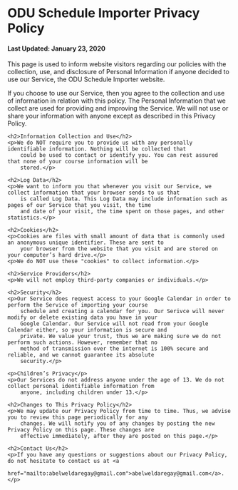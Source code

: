 <!doctype html>
<html lang="en">
<head>
    <meta charset="utf-8">
    <title>Privacy Policy | ODU Schedule Importer</title>
    <meta name="description" content="Privacy Policy | ODU Schedule Importer">
    <meta name="author" content="Timothy Chen">
    <meta name="viewport" content="width=device-width,initial-scale=1.0">
    <meta property="og:title" content="Privacy Policy | ODU Google Calendar Schedule Importer" />
    <meta name="google-site-verification" content="qCLq3eBWMKtXR0nIM-DtGWWIikNR6tl238Pghv0pp6E" />
</head>

<body>
    <h1>ODU Schedule Importer Privacy Policy</h1>
    <h4>Last Updated: January 23, 2020</h4>
    <p>This page is used to inform website visitors regarding our policies with the collection, use, and disclosure of
        Personal Information if anyone decided to use our Service, the ODU Schedule Importer website.</p>
    <p>If you choose to use our Service, then you agree to the collection and use of information in relation with this
        policy. The Personal Information that we collect are used for providing and improving the Service. We will not use
        or share your information with anyone except as described in this Privacy Policy.</p>

    <h2>Information Collection and Use</h2>
    <p>We do NOT require you to provide us with any personally identifiable information. Nothing will be collected that
        could be used to contact or identify you. You can rest assured that none of your course information will be
        stored.</p>

    <h2>Log Data</h2>
    <p>We want to inform you that whenever you visit our Service, we collect information that your browser sends to us that
        is called Log Data. This Log Data may include information such as pages of our Service that you visit, the time
        and date of your visit, the time spent on those pages, and other statistics.</p>

    <h2>Cookies</h2>
    <p>Cookies are files with small amount of data that is commonly used an anonymous unique identifier. These are sent to
        your browser from the website that you visit and are stored on your computer’s hard drive.</p>
    <p>We do NOT use these "cookies" to collect information.</p>

    <h2>Service Providers</h2>
    <p>We will not employ third-party companies or individuals.</p>

    <h2>Security</h2>
    <p>Our Service does request access to your Google Calendar in order to perform the Service of importing your course
        schedule and creating a calendar for you. Our Serivce will never modify or delete existing data you have in your
        Google Calendar. Our Service will not read from your Google Calendar either, so your information is secure and
        private. We value your trust, thus we are making sure we do not perform such actions. However, remember that no
        method of transmission over the internet is 100% secure and reliable, and we cannot guarantee its absolute
        security.</p>

    <p>Children’s Privacy</p>
    <p>Our Services do not address anyone under the age of 13. We do not collect personal identifiable information from
        anyone, including children under 13.</p>

    <h2>Changes to This Privacy Policy</h2>
    <p>We may update our Privacy Policy from time to time. Thus, we advise you to review this page periodically for any
        changes. We will notify you of any changes by posting the new Privacy Policy on this page. These changes are
        effective immediately, after they are posted on this page.</p>

    <h2>Contact Us</h2>
    <p>If you have any questions or suggestions about our Privacy Policy, do not hesitate to contact us at <a
        href="mailto:abelweldaregay@gmail.com">abelweldaregay@gmail.com</a>.</p>
</body>

